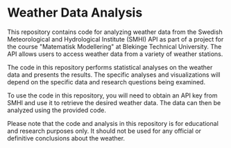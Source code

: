 # Weather Data Analysis

This repository contains code for analyzing weather data from the Swedish Meteorological and Hydrological Institute (SMHI) API as part of a project for the course "Matematisk Modellering" at Blekinge Technical University. The API allows users to access weather data from a variety of weather stations.

The code in this repository performs statistical analyses on the weather data and presents the results. The specific analyses and visualizations will depend on the specific data and research questions being examined.

To use the code in this repository, you will need to obtain an API key from SMHI and use it to retrieve the desired weather data. The data can then be analyzed using the provided code.

Please note that the code and analysis in this repository is for educational and research purposes only. It should not be used for any official or definitive conclusions about the weather.
